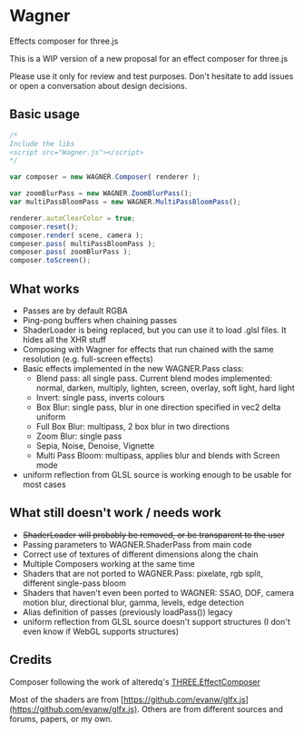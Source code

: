 Wagner
======

Effects composer for three.js

This is a WIP version of a new proposal for an effect composer for three.js

Please use it only for review and test purposes. Don't hesitate to add issues or open a conversation about design decisions.

Basic usage
----------

```js
/*
Include the libs
<script src="Wagner.js"></script>
*/

var composer = new WAGNER.Composer( renderer );

var zoomBlurPass = new WAGNER.ZoomBlurPass();
var multiPassBloomPass = new WAGNER.MultiPassBloomPass();

renderer.autoClearColor = true;
composer.reset();
composer.render( scene, camera );
composer.pass( multiPassBloomPass );
composer.pass( zoomBlurPass );
composer.toScreen();
```

What works
----------

- Passes are by default RGBA
- Ping-pong buffers when chaining passes
- ShaderLoader is being replaced, but you can use it to load .glsl files. It hides all the XHR stuff
- Composing with Wagner for effects that run chained with the same resolution (e.g. full-screen effects)
- Basic effects implemented in the new WAGNER.Pass class:
    - Blend pass: all single pass. Current blend modes implemented: normal, darken, multiply, lighten, screen, overlay, soft light, hard light
    - Invert: single pass, inverts colours
    - Box Blur: single pass, blur in one direction specified in vec2 delta uniform
    - Full Box Blur: multipass, 2 box blur in two directions
    - Zoom Blur: single pass
    - Sepia, Noise, Denoise, Vignette
    - Multi Pass Bloom: multipass, applies blur and blends with Screen mode
- uniform reflection from GLSL source is working enough to be usable for most cases

What still doesn't work / needs work
------------------------------------

- ~~ShaderLoader will probably be removed, or be transparent to the user~~
- Passing parameters to WAGNER.ShaderPass from main code
- Correct use of textures of different dimensions along the chain
- Multiple Composers working at the same time
- Shaders that are not ported to WAGNER.Pass: pixelate, rgb split, different single-pass bloom
- Shaders that haven't even been ported to WAGNER: SSAO, DOF, camera motion blur, directional blur, gamma, levels, edge detection
- Alias definition of passes (previously loadPass()) legacy
- uniform reflection from GLSL source doesn't support structures (I don't even know if WebGL supports structures)

Credits
-------

Composer following the work of alteredq's [THREE.EffectComposer](https://github.com/mrdoob/three.js/blob/master/examples/js/postprocessing/EffectComposer.js)

Most of the shaders are from [https://github.com/evanw/glfx.js](https://github.com/evanw/glfx.js). Others are from different sources and forums, papers, or my own.
